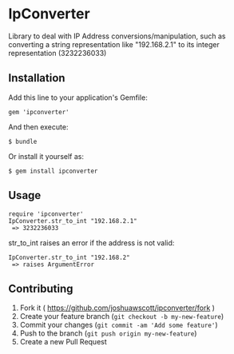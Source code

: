 # IpConverter

Library to deal with IP Address conversions/manipulation, such as converting
a string representation like "192.168.2.1" to its integer representation
(3232236033)

## Installation

Add this line to your application's Gemfile:

    gem 'ipconverter'

And then execute:

    $ bundle

Or install it yourself as:

    $ gem install ipconverter

## Usage

```
require 'ipconverter'
IpConverter.str_to_int "192.168.2.1"
 => 3232236033
```
str_to_int raises an error if the address is not valid:
```
IpConverter.str_to_int "192.168.2"
 => raises ArgumentError
```

## Contributing

1. Fork it ( https://github.com/joshuawscott/ipconverter/fork )
2. Create your feature branch (`git checkout -b my-new-feature`)
3. Commit your changes (`git commit -am 'Add some feature'`)
4. Push to the branch (`git push origin my-new-feature`)
5. Create a new Pull Request
